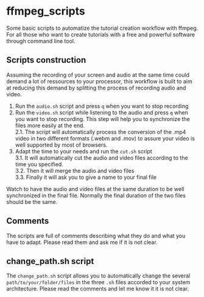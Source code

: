 # ffmpeg_scripts
Some basic scripts to automatize the tutorial creation workflow with ffmpeg. For all those who want to create tutorials with a free and powerful software through command line tool.

## Scripts construction

Assuming the recording of your screen and audio at the same time could demand a lot of ressources to your processor, this workflow is built to aim at reducing this demand by splitting the process of recording audio and video.

1. Run the `audio.sh` script and press `q` when you want to stop recording  
2. Run the `video.sh` script while listening to the audio and press `q` when you want to stop recording. This step will help you to synchronize the files more easily at the end.  
	2.1. The script will automatically process the conversion of the .mp4 video in two different formats (.webm and .mov) to assure your video is well supported by most of browsers.  
3. Adapt the time to your needs and run the `cut.sh` script  
	3.1. It will automatically cut the audio and video files according to the time you specified.  
	3.2. Then it will merge the audio and video files  
	3.3. Finally it will ask you to give a name to your final file  

Watch to have the audio and video files at the same duration to be well synchronized in the final file. Normally the final duration of the two files should be the same.

## Comments

The scripts are full of comments describing what they do and what you have to adapt. Please read them and ask me if it is not clear.

## change_path.sh script

The `change_path.sh` script allows you to automatically change the several `path/to/your/folder/files` in the three `.sh` files accorded to your system architecture. Please read the comments and let me know it it is not clear.
